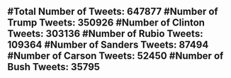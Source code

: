 #Total Number of Tweets: 647877 
#Number of Trump Tweets: 350926
#Number of Clinton Tweets: 303136
#Number of Rubio Tweets: 109364
#Number of Sanders Tweets: 87494
#Number of Carson Tweets: 52450
#Number of Bush Tweets: 35795
---
